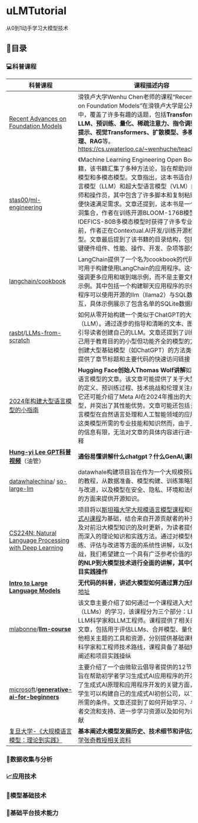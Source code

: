 # uLMTutorial
从0到1动手学习大模型技术

## :telescope:目录

### :computer:科普课程

| 科普课程                                                     | 课程描述内容                                                 |
| ------------------------------------------------------------ | ------------------------------------------------------------ |
| [Recent Advances on Foundation Models](https://cs.uwaterloo.ca/~wenhuche/teaching/cs886/) | 滑铁卢大学Wenhu Chen老师的课程“Recent Advances on Foundation Models”在滑铁卢大学是公开的。课程中，覆盖了许多有趣的话题，包括**Transformers、LLM、预训练、量化、稀疏注意力、指令调整、RLHF、提示、视觉Transformers、扩散模型、多模态模型、代理、RAG**等。https://cs.uwaterloo.ca/~wenhuche/teaching/cs886/ |
| [stas00](https://github.com/stas00)/[ml-engineering](https://github.com/stas00/ml-engineering) | 《Machine Learning Engineering Open Book》的开源书籍，该书籍汇集了多种方法论，旨在帮助训练大型语言模型和多模态模型。文章指出，这本书适合用于大型语言模型（LLM）和超大型语言模型（VLM）的培训工程师和操作员，其中包含了许多脚本和复制粘贴命令，以便快速满足需求。文章还提到，这本书是一个持续的脑洞集合，作者在训练开源BLOOM-176B模型和IDEFICS-80B多模态模型时获得了许多专业知识。目前，作者正在Contextual.AI开发/训练开源检索增强模型。文章最后提到了该书籍的目录结构，包括见解、关键硬件组件、性能、操作、开发、杂项等部分。 |
| [langchain/cookbook](https://github.com/langchain-ai/langchain/tree/masterhttps://github.com/langchain-ai/langchain/tree/master/cookbook) | LangChain提供了一个名为cookbook的代码示例集合，可用于构建使用LangChain的应用程序。这个cookbook强调更多应用和端到端示例，而不是主要文档中包含的示例。其中包括一个构建聊天应用程序的示例，该应用程序可以使用开源的llm（llama2）与SQL数据库进行交互，具体示例展示了包含名单的SQLite数据库 |
| [rasbt](https://github.com/rasbt)/[LLMs-from-scratch](https://github.com/rasbt/LLMs-from-scratch) | 如何从零开始构建一个类似于ChatGPT的大型语言模型（LLM）。通过逐步的指导和清晰的文本、图表和例子，引导读者创建自己的LLM。文章还提到了训练和发展自己用于教育目的的小型但功能齐全的模型的方法，这与创建大型基础模型（如ChatGPT）的方法类似。文章还提供了章节标题和主要代码的快速访问链接 |
| [2024年构建大型语言模型的小指南](https://docs.google.com/presentation/d/1IkzESdOwdmwvPxIELYJi8--K3EZ98_cL6c5ZcLKSyVg/mobilepresent?pli=1&slide=id.g2c144c77cfe_0_352) | **Hugging Face创始人Thomas Wolf讲解**如何构建大型语言模型的文章。该文章可能提供了关于大型语言模型的定义、预训练过程、技术挑战和伦理关注点等内容。它还可能介绍了Meta AI在2024年推出的大型语言模型，并突出了其性能优势。文章可能还包括关于大型语言模型在自然语言处理和人工智能领域的应用以及构建这类模型所需的专业技能和知识然而，由于上下文提供的信息有限，无法对文章的具体内容进行进一步详细解释 |
| **[Hung-yi Lee GPT科普视频](https://www.youtube.com/@HungyiLeeNTU)**（油管） | **通俗易懂讲解什么chatgpt？什么GenAI,课程生动有趣**          |
| [datawhalechina](https://github.com/datawhalechina)/ [so-large-lm](https://github.com/datawhalechina/so-large-lm) | datawhale构建项目旨在作为一个大规模预训练语言模型的教程，从数据准备、模型构建、训练策略到模型评估与改进，以及模型在安全、隐私、环境和法律道德方面的方面来提供开源知识。 |
| [CS224N: Natural Language Processing with Deep Learning](https://web.stanford.edu/class/cs224n/) | 项目将以[斯坦福大学大规模语言模型课程](https://stanford-cs324.github.io/winter2022/)和[李宏毅生成式AI课程](https://speech.ee.ntu.edu.tw/~hylee/genai/2024-spring.php)为基础，结合来自开源贡献者的补充和完善，以及对前沿大模型知识的及时更新，为读者提供较为全面而深入的理论知识和实践方法。通过对模型构建、训练、评估与改进等方面的系统性讲解，以及代码的实战，我们希望建立一个具有广泛参考价值的项目**从传统的NLP到大模型技术进行全面的讲解，其中包含各种小项目实践操作** |
| **[ Intro to Large Language Models](https://www.youtube.com/watch?v=zjkBMFhNj_g)** | **无代码的科普，讲述大模型如何通过算力压缩得到，**[ppt地址](https://drive.google.com/file/d/1pxx_ZI7O-Nwl7ZLNk5hI3WzAsTLwvNU7/view) |
| [mlabonne](https://github.com/mlabonne)/**[llm-course](https://github.com/mlabonne/llm-course)** | 该文章主要介绍了如何通过一个课程进入大型语言模型（LLMs）的学习，该课程分为三个部分：LLM基础、LLM科学家和LLM工程师。课程提供了相关的笔记本和文章，包括用于评估LLMs、合并模型、量化LLMs和其他相关主题的工具和资源，分别提供基础课程以及LLM科学家和工程师技术路线，课程具备了基础知识、理论阐述和项目实践操纵 |
| [microsoft](https://github.com/microsoft)/**[generative-ai-for-beginners](https://github.com/microsoft/generative-ai-for-beginners)** | 主要介绍了一个由微软云倡导者提供的12节课的课程，旨在帮助初学者学习生成式AI应用程序的开发。课程涵盖了生成式AI原理和应用程序开发的关键方面，通过学习，学生可以构建自己的生成式AI初创公司，以了解启动创意所需的条件。文章还提到了如何开始学习、与其他学习者交流和支持、进一步学习资源以及如何为课程做出贡献 |
| [复旦大学-《大规模语言模型：理论到实践》](https://intro-llm.github.io/) | **基本阐述大模型发展历史、技术细节和评估方式** [复旦大学张奇教授相关资料](https://zhuanlan.zhihu.com/p/670742372) |



###  :mag_right:数据收集与分析

### :chart_with_upwards_trend:应用技术

### :ledger:模型基础技术

### :dart:基础平台技术能力
